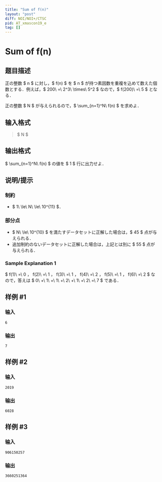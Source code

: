 ```yaml
---
title: "Sum of f(n)"
layout: "post"
diff: NOI/NOI+/CTSC
pid: AT_xmascon19_e
tag: []
---
```


# Sum of f(n)

## 题目描述

[problemUrl]: https://atcoder.jp/contests/xmascon19/tasks/xmascon19_e

正の整数 $ n $ に対し，$ f(n) $ を $ n $ が持つ素因数を重複を込めて数えた個数とする．例えば，$ 200\ =\ 2^3\ \times\ 5^2 $ なので，$ f(200)\ =\ 5 $ となる．

正の整数 $ N $ が与えられるので，$ \sum_{n=1}^N\ f(n) $ を求めよ．

## 输入格式

> $ N $

## 输出格式

$ \sum_{n=1}^N\ f(n) $ の値を $ 1 $ 行に出力せよ．

## 说明/提示

### 制約

- $ 1\ \le\ N\ \le\ 10^{11} $．

### 部分点

- $ N\ \le\ 10^{10} $ を満たすデータセットに正解した場合は，$ 45 $ 点が与えられる．
- 追加制約のないデータセットに正解した場合は，上記とは別に $ 55 $ 点が与えられる．

### Sample Explanation 1

$ f(1)\ =\ 0 $，$ f(2)\ =\ 1 $，$ f(3)\ =\ 1 $，$ f(4)\ =\ 2 $，$ f(5)\ =\ 1 $，$ f(6)\ =\ 2 $ なので，答えは $ 0\ +\ 1\ +\ 1\ +\ 2\ +\ 1\ +\ 2\ =\ 7 $ である．

## 样例 #1

### 输入

```
6
```

### 输出

```
7
```

## 样例 #2

### 输入

```
2019
```

### 输出

```
6028
```

## 样例 #3

### 输入

```
906150257
```

### 输出

```
3660251364
```

